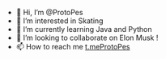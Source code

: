- 👋 Hi, I’m @ProtoPes
- 👀 I’m interested in Skating
- 🌱 I’m currently learning Java and Python
- 💞️ I’m looking to collaborate on Elon Musk !
- 📫 How to reach me [t.meProtoPes](https://t.me/ProtoPes)

<!---
ProtoPes/ProtoPes is a ✨ special ✨ repository because its `README.md` (this file) appears on your GitHub profile.
You can click the Preview link to take a look at your changes.
--->
